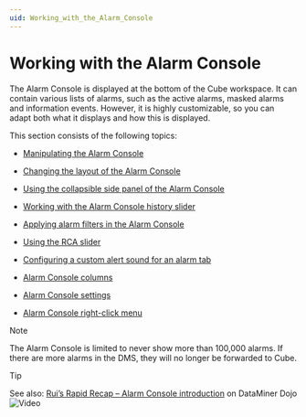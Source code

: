```yaml
---
uid: Working_with_the_Alarm_Console
---
```


# Working with the Alarm Console

The Alarm Console is displayed at the bottom of the Cube workspace. It can contain various lists of alarms, such as the active alarms, masked alarms and information events. However, it is highly customizable, so you can adapt both what it displays and how this is displayed.

This section consists of the following topics:

- [Manipulating the Alarm Console](xref:Manipulating_the_Alarm_Console)

- [Changing the layout of the Alarm Console](xref:ChangingTheAlarmConsoleLayout)

- [Using the collapsible side panel of the Alarm Console](xref:UsingTheCollapsibleSidePanel)

- [Working with the Alarm Console history slider](xref:WorkingWithTheAlarmConsoleHistorySlider)

- [Applying alarm filters in the Alarm Console](xref:ApplyingAlarmFiltersInTheAlarmConsole)

- [Using the RCA slider](xref:UsingTheRCASlider)

- [Configuring a custom alert sound for an alarm tab](xref:ConfiguringACustomAlertSoundForAnAlarmTab)

- [Alarm Console columns](xref:AlarmConsoleColumns)

- [Alarm Console settings](xref:AlarmConsoleSettings)

- [Alarm Console right-click menu](xref:AlarmConsoleRightClickMenu)

> [!NOTE]
> The Alarm Console is limited to never show more than 100,000 alarms. If there are more alarms in the DMS, they will no longer be forwarded to Cube.

> [!TIP]
> See also: [Rui’s Rapid Recap – Alarm Console introduction](https://community.dataminer.services/video/ruis-rapid-recap-alarm-console-introduction/) on DataMiner Dojo ![Video](~/user-guide/images/video_Duo.png)
